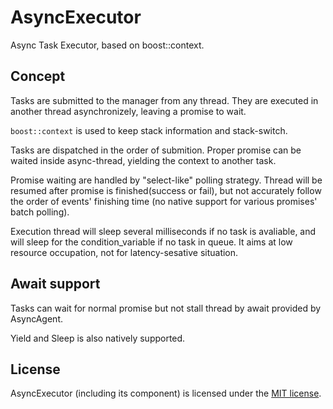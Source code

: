 # AsyncExecutor

Async Task Executor, based on boost::context.

## Concept

Tasks are submitted to the manager from any thread. They are executed in another thread asynchronizely, leaving a promise to wait.

`boost::context` is used to keep stack information and stack-switch.

Tasks are dispatched in the order of submition. Proper promise can be waited inside async-thread, yielding the context to another task.

Promise waiting are handled by "select-like" polling strategy. Thread will be resumed after promise is finished(success or fail), but not accurately follow the order of events' finishing time (no native support for various promises' batch polling).

Execution thread will sleep several milliseconds if no task is avaliable, and will sleep for the condition_variable if no task in queue. It aims at low resource occupation, not for latency-sesative situation.

## Await support

Tasks can wait for normal promise but not stall thread by await provided by AsyncAgent.

Yield and Sleep is also natively supported.

## License

AsyncExecutor (including its component) is licensed under the [MIT license](../../License.txt).

